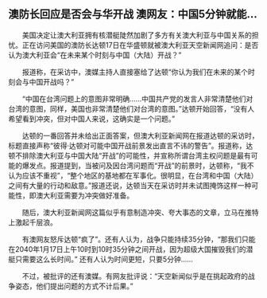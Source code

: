 ## 澳防长回应是否会与华开战 澳网友：中国5分钟就能…
　　美国决定让澳大利亚拥有核潜艇陡然加剧了多方有关澳大利亚与中国关系的担忧。正在访问美国的澳防长达顿17日在华盛顿就被澳大利亚天空新闻网追问：是否认为澳大利亚会“在未来某个时刻与中国（大陆）开战？”

　　报道称，在采访中，澳媒主持人直接塞给了达顿“你认为我们在未来的某个时刻会与中国开战吗？”

　　“中国在台湾问题上的意图非常明确……中国共产党的发言人非常清楚他们对台湾的意图，同样，美国也非常清楚他们对台湾的意图。”达顿开始回答，“没有人希望看到冲突，但对中国人来说，这确实是一个问题。”

　　达顿的一番回答并未给出正面答案，但澳大利亚新闻网在报道达顿的采访时，标题直接声称“彼得·达顿对可能中国开战前景发出直言不讳的警告”。报道称，达顿不排除澳大利亚与中国大陆“开战”的可能性，并宣称所谓台湾主权问题是最有可能的爆发点。报道提到，当被问及因台湾问题而“开战”的前景时，达顿称，“我不认为应该不重视”，“整个地区的基地都在军事化。很明显，在台湾和中国（大陆）之间有大量的行动和敌意。”报道还说，达顿当天在采访时并未试图掩饰这样一种可能性，即澳大利亚需要为冲突做好准备。

　　随后，澳大利亚新闻网这篇似乎有意制造冲突、夸大事态的文章，立马在推特上激起千层浪。

　　有澳网友怒斥达顿“疯了”。还有人认为，战争只能持续35分钟，“那我们只能在2040年1月17日上午10时到10时35分钟之间开战，因为超级大国摧毁我们的潜艇只需要这么长时间。” 还有人认为时间更短，只要5分钟……

　　不过，被批评的还有澳媒。有网友批评说：“天空新闻似乎是在挑起政府的战争姿态，他们提出问题的方式不计后果。”

